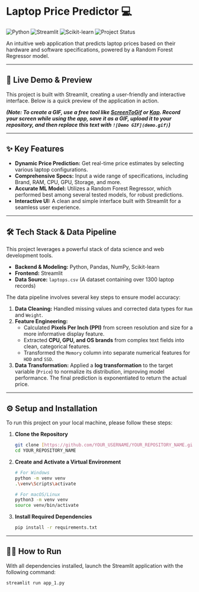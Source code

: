 # Laptop Price Predictor 💻

![Python](https://img.shields.io/badge/Python-3.9+-blue?style=for-the-badge&logo=python&logoColor=white)
![Streamlit](https://img.shields.io/badge/Streamlit-1.25-ff4b4b?style=for-the-badge&logo=streamlit&logoColor=white)
![Scikit-learn](https://img.shields.io/badge/SciKit--Learn-1.3-F7931E?style=for-the-badge&logo=scikit-learn&logoColor=white)
![Project Status](https://img.shields.io/badge/status-complete-success?style=for-the-badge)

An intuitive web application that predicts laptop prices based on their hardware and software specifications, powered by a Random Forest Regressor model.

---

## 🚀 Live Demo & Preview

This project is built with Streamlit, creating a user-friendly and interactive interface. Below is a quick preview of the application in action.


***(Note: To create a GIF, use a free tool like [ScreenToGif](https://www.screentogif.com/) or [Kap](https://getkap.co/). Record your screen while using the app, save it as a GIF, upload it to your repository, and then replace this text with `![Demo GIF](demo.gif)`)***

---

## ✨ Key Features

-   **Dynamic Price Prediction:** Get real-time price estimates by selecting various laptop configurations.
-   **Comprehensive Specs:** Input a wide range of specifications, including Brand, RAM, CPU, GPU, Storage, and more.
-   **Accurate ML Model:** Utilizes a Random Forest Regressor, which performed best among several tested models, for robust predictions.
-   **Interactive UI:** A clean and simple interface built with Streamlit for a seamless user experience.

---

## 🛠️ Tech Stack & Data Pipeline

This project leverages a powerful stack of data science and web development tools.

-   **Backend & Modeling:** Python, Pandas, NumPy, Scikit-learn
-   **Frontend:** Streamlit
-   **Data Source:** `laptops.csv` (A dataset containing over 1300 laptop records)

The data pipeline involves several key steps to ensure model accuracy:
1.  **Data Cleaning:** Handled missing values and corrected data types for `Ram` and `Weight`.
2.  **Feature Engineering:**
    -   Calculated **Pixels Per Inch (PPI)** from screen resolution and size for a more informative display feature.
    -   Extracted **CPU, GPU, and OS brands** from complex text fields into clean, categorical features.
    -   Transformed the `Memory` column into separate numerical features for `HDD` and `SSD`.
3.  **Data Transformation:** Applied a **log transformation** to the target variable (`Price`) to normalize its distribution, improving model performance. The final prediction is exponentiated to return the actual price.

---

## ⚙️ Setup and Installation

To run this project on your local machine, please follow these steps:

1.  **Clone the Repository**
    ```bash
    git clone [https://github.com/YOUR_USERNAME/YOUR_REPOSITORY_NAME.git](https://github.com/YOUR_USERNAME/YOUR_REPOSITORY_NAME.git)
    cd YOUR_REPOSITORY_NAME
    ```

2.  **Create and Activate a Virtual Environment**
    ```bash
    # For Windows
    python -m venv venv
    .\venv\Scripts\activate

    # For macOS/Linux
    python3 -m venv venv
    source venv/bin/activate
    ```

3.  **Install Required Dependencies**
    ```bash
    pip install -r requirements.txt
    ```

---

## 🏃‍♂️ How to Run

With all dependencies installed, launch the Streamlit application with the following command:

```bash
streamlit run app_1.py